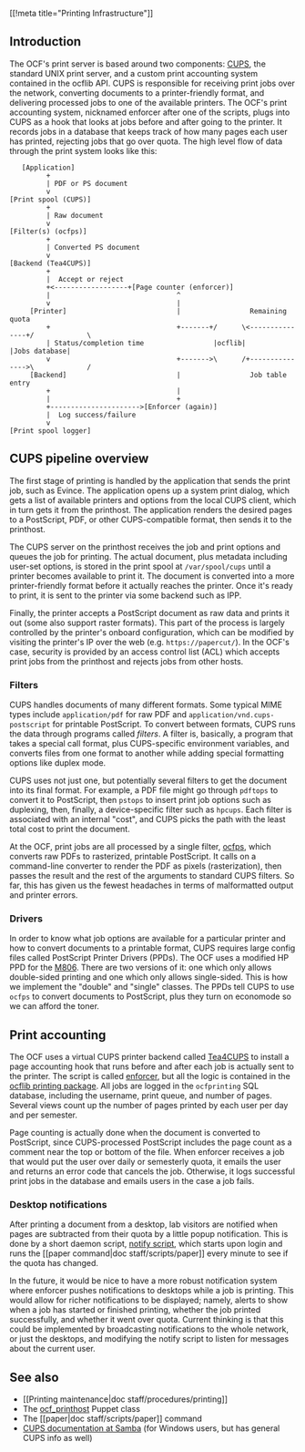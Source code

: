 [[!meta title="Printing Infrastructure"]]

## Introduction

The OCF's print server is based around two components: [CUPS][cups], the
standard UNIX print server, and a custom print accounting system contained in
the ocflib API. CUPS is responsible for receiving print jobs over the network,
converting documents to a printer-friendly format, and delivering processed
jobs to one of the available printers. The OCF's print accounting system,
nicknamed enforcer after one of the scripts, plugs into CUPS as a hook that
looks at jobs before and after going to the printer. It records jobs in a
database that keeps track of how many pages each user has printed, rejecting
jobs that go over quota. The high level flow of data through the print system
looks like this:

```
   [Application]
         +
         | PDF or PS document
         v
[Print spool (CUPS)]
         +
         | Raw document
         v
[Filter(s) (ocfps)]
         +
         | Converted PS document
         v
[Backend (Tea4CUPS)]
         +
         |  Accept or reject
         +<------------------+[Page counter (enforcer)]
         |                               ^
         v                               |
     [Printer]                           |                 Remaining quota
         +                               +-------+/      \<---------------+/             \
         | Status/completion time                 |ocflib|                 |Jobs database|
         v                               +------->\      /+--------------->\             /
     [Backend]                           |                 Job table entry
         +                               |
         |                               +
         +---------------------->[Enforcer (again)]
         |  Log success/failure
         v
[Print spool logger]
```

[cups]: https://www.cups.org/documentation.html


## CUPS pipeline overview

The first stage of printing is handled by the application that sends the print
job, such as Evince. The application opens up a system print dialog, which gets
a list of available printers and options from the local CUPS client, which in
turn gets it from the printhost. The application renders the desired pages to a
PostScript, PDF, or other CUPS-compatible format, then sends it to the
printhost.

The CUPS server on the printhost receives the job and print options and queues
the job for printing. The actual document, plus metadata including user-set
options, is stored in the print spool at `/var/spool/cups` until a printer
becomes available to print it. The document is converted into a more
printer-friendly format before it actually reaches the printer. Once it's ready
to print, it is sent to the printer via some backend such as IPP.

Finally, the printer accepts a PostScript document as raw data and prints it
out (some also support raster formats). This part of the process is largely
controlled by the printer's onboard configuration, which can be modified by
visiting the printer's IP over the web (e.g. `https://papercut/`). In the OCF's
case, security is provided by an access control list (ACL) which accepts print
jobs from the printhost and rejects jobs from other hosts.


### Filters

CUPS handles documents of many different formats. Some typical MIME types
include `application/pdf` for raw PDF and `application/vnd.cups-postscript` for
printable PostScript. To convert between formats, CUPS runs the data through
programs called _filters_. A filter is, basically, a program that takes a
special call format, plus CUPS-specific environment variables, and converts
files from one format to another while adding special formatting options like
duplex mode.

CUPS uses not just one, but potentially several filters to get the document
into its final format. For example, a PDF file might go through `pdftops` to
convert it to PostScript, then `pstops` to insert print job options such as
duplexing, then, finally, a device-specific filter such as `hpcups`. Each
filter is associated with an internal "cost", and CUPS picks the path with the
least total cost to print the document.

At the OCF, print jobs are all processed by a single filter, [ocfps][ocfps],
which converts raw PDFs to rasterized, printable PostScript. It calls on a
command-line converter to render the PDF as pixels (rasterization), then passes
the result and the rest of the arguments to standard CUPS filters. So far, this
has given us the fewest headaches in terms of malformatted output and printer
errors.

[ocfps]: https://github.com/ocf/puppet/blob/master/modules/ocf_printhost/files/ocfps


### Drivers

In order to know what job options are available for a particular printer and
how to convert documents to a printable format, CUPS requires large config
files called PostScript Printer Drivers (PPDs). The OCF uses a modified HP PPD
for the [M806][m806]. There are two versions of it: one which only allows
double-sided printing and one which only allows single-sided. This is how we
implement the "double" and "single" classes. The PPDs tell CUPS to use `ocfps`
to convert documents to PostScript, plus they turn on economode so we can
afford the toner.

[m806]: https://github.com/ocf/puppet/blob/master/modules/ocf_printhost/templates/cups/ppd/m806.ppd.epp


## Print accounting

The OCF uses a virtual CUPS printer backend called [Tea4CUPS][Tea4CUPS] to
install a page accounting hook that runs before and after each job is actually
sent to the printer. The script is called [enforcer][enforcer], but all the
logic is contained in the [ocflib printing package][ocflib.printing]. All jobs
are logged in the `ocfprinting` SQL database, including the username, print
queue, and number of pages. Several views count up the number of pages printed
by each user per day and per semester.

Page counting is actually done when the document is converted to PostScript,
since CUPS-processed PostScript includes the page count as a comment near the
top or bottom of the file. When enforcer receives a job that would put the user
over daily or semesterly quota, it emails the user and returns an error code
that cancels the job. Otherwise, it logs successful print jobs in the database
and emails users in the case a job fails.

[Tea4CUPS]: https://wiki.debian.org/Tea4CUPS
[enforcer]: https://github.com/ocf/puppet/blob/master/modules/ocf_printhost/files/enforcer
[ocflib.printing]: https://github.com/ocf/ocflib/tree/master/ocflib/printing


### Desktop notifications

After printing a document from a desktop, lab visitors are notified when pages
are subtracted from their quota by a little popup notification. This is done by
a short daemon script, [notify script][notify], which starts upon login and
runs the [[paper command|doc staff/scripts/paper]] every minute to see if the
quota has changed.

In the future, it would be nice to have a more robust notification system where
enforcer pushes notifications to desktops while a job is printing. This would
allow for richer notifications to be displayed; namely, alerts to show when
a job has started or finished printing, whether the job printed successfully,
and whether it went over quota. Current thinking is that this could be
implemented by broadcasting notifications to the whole network, or just the
desktops, and modifying the notify script to listen for messages about the
current user.

[notify]: https://github.com/ocf/puppet/blob/master/modules/ocf_desktop/files/xsession/notify


## See also

- [[Printing maintenance|doc staff/procedures/printing]]
- The [ocf\_printhost][ocf_printhost] Puppet class
- The [[paper|doc staff/scripts/paper]] command
- [CUPS documentation at Samba][cups-samba] (for Windows users, but has general
  CUPS info as well)

[ocf_printhost]: https://github.com/ocf/puppet/tree/master/modules/ocf_printhost
[cups-samba]: https://www.samba.org/samba/docs/man/Samba-HOWTO-Collection/CUPS-printing.html
